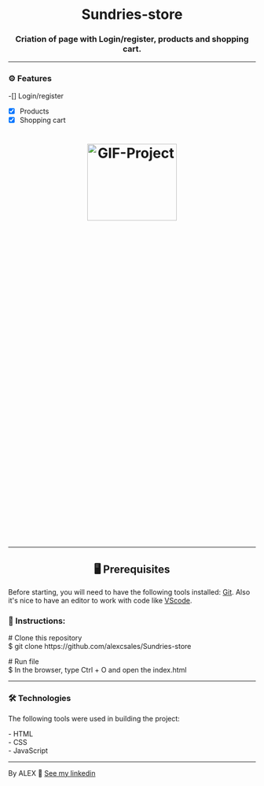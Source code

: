 <h1 align='center'>Sundries-store</h1>

<h3 align='center'> Criation of page with Login/register, products and shopping cart.</h3>
<hr>
  
### ⚙ Features
-[] Login/register<br>
-[x] Products<br>
-[x] Shopping cart<br>

<h1 align="center">
  <img height="20%" width="60%" alt="GIF-Project"  src=""/>
<h1/>
  <hr>
  
<h2 align='center'>🖥️ Prerequisites</h2>
  <p>Before starting, you will need to have the following tools installed: <a href='https://git-scm.com/downloads'>Git<a>. Also it's nice to have an editor to work with code like <a href='https://code.visualstudio.com/download'>VScode<a/>.</p>
    
 <h3>📖 Instructions:</h3>
 <p># Clone this repository<br>
 $ git clone https://github.com/alexcsales/Sundries-store</p>
 <p># Run file<br>
 $ In the browser, type Ctrl + O and open the index.html</p>
    <hr>
    
 <h3>🛠 Technologies</h3>
    <p>The following tools were used in building the project:</p>
    - HTML<br>
    - CSS<br>
    - JavaScript
    <hr>
    
  <p>By ALEX 🤘 <a href='https://git-scm.com/downloads'>See my linkedin<a></p>
